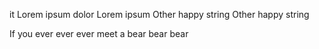 it Lorem ipsum
dolor
Lorem ipsum
Other happy string
Other happy string

If you ever ever ever
meet a bear bear bear